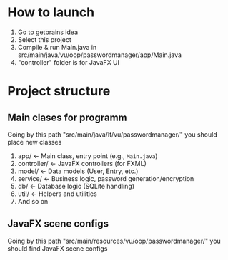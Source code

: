 # How to launch

1. Go to getbrains idea
2. Select this project
3. Compile & run Main.java in src/main/java/vu/oop/passwordmanager/app/Main.java
4. "controller" folder is for JavaFX UI

# Project structure
## Main clases for programm
Going by this path "src/main/java/lt/vu/passwordmanager/" you should place new classes
1. app/             ← Main class, entry point (e.g., `Main.java`)
2. controller/      ← JavaFX controllers (for FXML)
3. model/           ← Data models (User, Entry, etc.)
4. service/         ← Business logic, password generation/encryption 
5. db/              ← Database logic (SQLite handling)
6. util/            ← Helpers and utilities
7. And so on
## JavaFX scene configs
Going by this path "src/main/resources/vu/oop/passwordmanager/" you should find JavaFX scene configs